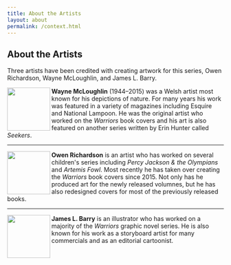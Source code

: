 ```yaml
---
title: About the Artists
layout: about
permalink: /context.html
---
```


## About the Artists

Three artists have been credited with creating artwork for this series, Owen Richardson, Wayne McLoughlin, and James L. Barry.

<img align="left" width="100" height="100" src="https://static.wikia.nocookie.net/warriors/images/c/c9/Wayne_McLoughlin.jpg/revision/latest?cb=20080108010700"> **Wayne McLoughlin** (1944–2015) was a Welsh artist most known for his depictions of nature. For many years his work was featured in a variety of magazines including Esquire and National Lampoon. He was the original artist who worked on the *Warriors* book covers and his art is also featured on another series written by Erin Hunter called *Seekers*.

---
<img align="left" width="100" height="100" src="https://static.wikia.nocookie.net/warriors/images/9/90/Owen_Richardson.png/revision/latest?cb=20161023214341"> **Owen Richardson** is an artist who has worked on several children's series including *Percy Jackson & the Olympians* and *Artemis Fowl*. Most recently he has taken over creating the *Warriors* book covers since 2015. Not only has he produced art for the newly released volumnes, but he has also redesigned covers for most of the previously released books.

---
<img align="left" width="100" height="100" src="https://static.wikia.nocookie.net/warriors/images/0/0e/JamesBarry.jpg/revision/latest/scale-to-width-down/350?cb=20220526064805"> **James L. Barry** is an illustrator who has worked on a majority of the *Warriors* graphic novel series. He is also known for his work as a storyboard artist for many commercials and as an editorial cartoonist.
